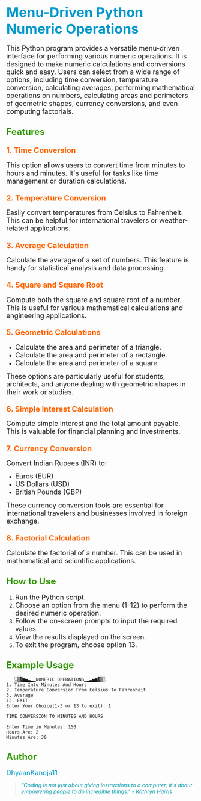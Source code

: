# <span style="color: #0099cc; font-size: 36px;">Menu-Driven Python Numeric Operations</span>

<span style="font-size: 18px;">This Python program provides a versatile menu-driven interface for performing various numeric operations. It is designed to make numeric calculations and conversions quick and easy. Users can select from a wide range of options, including time conversion, temperature conversion, calculating averages, performing mathematical operations on numbers, calculating areas and perimeters of geometric shapes, currency conversions, and even computing factorials.</span>

## <span style="color: #339900; font-size: 24px;">Features</span>

### <span style="color: #ff6600; font-size: 20px;">1. Time Conversion</span>

<span style="font-size: 18px;">This option allows users to convert time from minutes to hours and minutes. It's useful for tasks like time management or duration calculations.</span>

### <span style="color: #ff6600; font-size: 20px;">2. Temperature Conversion</span>

<span style="font-size: 18px;">Easily convert temperatures from Celsius to Fahrenheit. This can be helpful for international travelers or weather-related applications.</span>

### <span style="color: #ff6600; font-size: 20px;">3. Average Calculation</span>

<span style="font-size: 18px;">Calculate the average of a set of numbers. This feature is handy for statistical analysis and data processing.</span>

### <span style="color: #ff6600; font-size: 20px;">4. Square and Square Root</span>

<span style="font-size: 18px;">Compute both the square and square root of a number. This is useful for various mathematical calculations and engineering applications.</span>

### <span style="color: #ff6600; font-size: 20px;">5. Geometric Calculations</span>

   - <span style="font-size: 18px;">Calculate the area and perimeter of a triangle.</span>
   - <span style="font-size: 18px;">Calculate the area and perimeter of a rectangle.</span>
   - <span style="font-size: 18px;">Calculate the area and perimeter of a square.</span>

<span style="font-size: 18px;">These options are particularly useful for students, architects, and anyone dealing with geometric shapes in their work or studies.</span>

### <span style="color: #ff6600; font-size: 20px;">6. Simple Interest Calculation</span>

<span style="font-size: 18px;">Compute simple interest and the total amount payable. This is valuable for financial planning and investments.</span>

### <span style="color: #ff6600; font-size: 20px;">7. Currency Conversion</span>

<span style="font-size: 18px;">Convert Indian Rupees (INR) to:</span>
   - <span style="font-size: 18px;">Euros (EUR)</span>
   - <span style="font-size: 18px;">US Dollars (USD)</span>
   - <span style="font-size: 18px;">British Pounds (GBP)</span>

<span style="font-size: 18px;">These currency conversion tools are essential for international travelers and businesses involved in foreign exchange.</span>

### <span style="color: #ff6600; font-size: 20px;">8. Factorial Calculation</span>

<span style="font-size: 18px;">Calculate the factorial of a number. This can be used in mathematical and scientific applications.</span>

## <span style="color: #339900; font-size: 24px;">How to Use</span>

1. <span style="font-size: 18px;">Run the Python script.</span>
2. <span style="font-size: 18px;">Choose an option from the menu (1-12) to perform the desired numeric operation.</span>
3. <span style="font-size: 18px;">Follow the on-screen prompts to input the required values.</span>
4. <span style="font-size: 18px;">View the results displayed on the screen.</span>
5. <span style="font-size: 18px;">To exit the program, choose option 13.</span>

## <span style="color: #339900; font-size: 24px;">Example Usage</span>

```shell
   ░▒▓▆▅▃▂▁NUMERIC OPERATIONS▁▂▃▅▆▓▒░   
1. Time Into Minutes And Hours
2. Temperature Conversion From Celsius To Fahrenheit
3. Average
13. EXIT
Enter Your Choice(1-3 or 13 to exit): 1

TIME CONVERSION TO MINUTES AND HOURS

Enter Time in Minutes: 150
Hours Are: 2
Minutes Are: 30
```

## <span style="color: #339900; font-size: 24px;">Author</span>

<span style="color: #0099cc; font-size: 18px;">DhyaanKanoja11</span>

> <span style="color:#0099ab; font-style:italic;">"Coding is not just about giving instructions to a computer; it's about empowering people to do incredible things." - Kathryn Harris</span>
